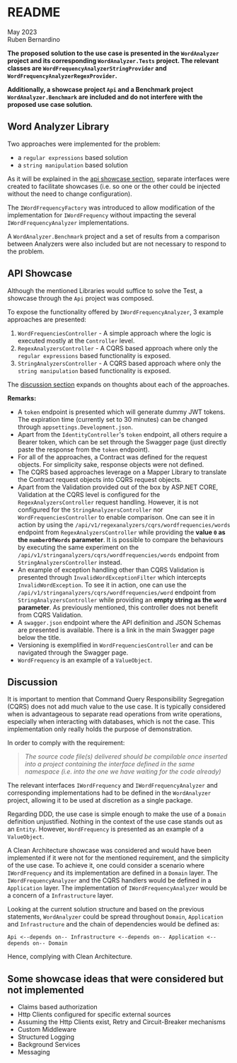 # README
May 2023  
Ruben Bernardino

**The proposed solution to the use case is presented in the `WordAnalyzer` project and its corresponding `WordAnalyzer.Tests` project. The relevant classes are `WordFrequencyAnalyzerStringProvider` and `WordFrequencyAnalyzerRegexProvider`.**

**Additionally, a showcase project `Api` and a Benchmark project `WordAnalyzer.Benchmark` are included and do not interfere with the proposed use case solution.**

## Word Analyzer Library

Two approaches were implemented for the problem:

- a `regular expressions` based solution
- a `string manipulation` based solution

As it will be explained in the [api showcase section](#api-showcase), separate interfaces were created to facilitate showcases (i.e. so one or the other could be injected without the need to change configuration).

The `IWordFrequencyFactory` was introduced to allow modification of the implementation for `IWordFrequency` without impacting the several `IWordFrequencyAnalyzer` implementations.

A `WordAnalyzer.Benchmark` project and a set of results from a comparison between Analyzers were also included but are not necessary to respond to the problem.

## API Showcase

Although the mentioned Libraries would suffice to solve the Test, a showcase through the `Api` project was composed.

To expose the functionality offered by `IWordFrequencyAnalyzer`, 3 example approaches are presented:

1. `WordFrequenciesController` - A simple approach where the logic is executed mostly at the `Controller` level.
2. `RegexAnalyzersController` - A CQRS based approach where only the `regular expressions` based functionality is exposed.
3. `StringAnalyzersController` - A CQRS based approach where only the `string manipulation` based functionality is exposed.

The [discussion section](#discussion) expands on thoughts about each of the approaches.

**Remarks:**

- A `token` endpoint is presented which will generate dummy JWT tokens. The expiration time (currently set to 30 minutes) can be changed through `appsettings.Development.json`.
- Apart from the `IdentityController`'s `token` endpoint, all others require a Bearer token, which can be set through the Swagger page (just directly paste the response from the `token` endpoint).
- For all of the approaches, a Contract was defined for the request objects. For simplicity sake, response objects were not defined.
- The CQRS based approaches leverage on a Mapper Library to translate the Contract request objects into CQRS request objects.
- Apart from the Validation provided out of the box by ASP.NET CORE, Validation at the CQRS level is configured for the `RegexAnalyzersController` request handling. However, it is not configured for the `StringAnalyzersController` nor `WordFrequenciesController` to enable comparison. One can see it in action by using the `/api/v1/regexanalyzers/cqrs/wordfrequencies/words` endpoint from `RegexAnalyzersController` while providing the **value `0` as the `numberOfWords` parameter**. It is possible to compare the behaviours by executing the same experiment on the `/api/v1/stringanalyzers/cqrs/wordfrequencies/words` endpoint from `StringAnalyzersController` instead.
- An example of exception handling other than CQRS Validation is presented through `InvalidWordExceptionFilter` which intercepts `InvalidWordException`. To see it in action, one can use the `/api/v1/stringanalyzers/cqrs/wordfrequencies/word` endpoint from `StringAnalyzersController` while providing an **empty string as the `word` parameter**. As previously mentioned, this controller does not benefit from CQRS Validation.
- A `swagger.json` endpoint where the API definition and JSON Schemas are presented is available. There is a link in the main Swagger page below the title.
- Versioning is exemplified in `WordFrequenciesController` and can be navigated through the Swagger page.
- `WordFrequency` is an example of a `ValueObject`.

## Discussion

It is important to mention that Command Query Responsibility Segregation (CQRS) does not add much value to the use case. It is typically considered when is advantageous to separate read operations from write operations, especially when interacting with databases, which is not the case. This implementation only really holds the purpose of demonstration.

In order to comply with the requirement:

> *The source code file(s) delivered should be compilable once inserted into a project 
containing the interface defined in the same namespace (i.e. into the one we have waiting 
for the code already)*

The relevant interfaces `IWordFrequency` and `IWordFrequencyAnalyzer` and corresponding implementations had to be defined in the `WordAnalyzer` project, allowing it to be used at discretion as a single package.

Regarding DDD, the use case is simple enough to make the use of a `Domain` definition unjustified. Nothing in the context of the use case stands out as an `Entity`. However, `WordFrequency` is presented as an example of a `ValueObject`. 

A Clean Architecture showcase was considered and would have been implemented if it were not for the mentioned requirement, and the simplicity of the use case. To achieve it, one could consider a scenario where `IWordFrequency` and its implementation are defined in a `Domain` layer. The `IWordFrequencyAnalyzer` and the CQRS handlers would be defined in a `Application` layer. The implementation of `IWordFrequencyAnalyzer` would be a concern of a `Infrastructure` layer.

Looking at the current solution structure and based on the previous statements, `WordAnalyzer` could be spread throughout `Domain`, `Application` and `Infrastructure` and the chain of dependencies would be defined as:

`Api <--depends on-- Infrastructure <--depends on-- Application <--depends on-- Domain`

Hence, complying with Clean Architecture.

## Some showcase ideas that were considered but not implemented

- Claims based authorization
- Http Clients configured for specific external sources
- Assuming the Http Clients exist, Retry and Circuit-Breaker mechanisms
- Custom Middleware
- Structured Logging
- Background Services
- Messaging
